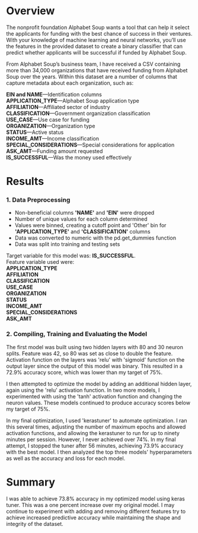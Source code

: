 # Overview

The nonprofit foundation Alphabet Soup wants a tool that can help it select the applicants for funding with the best chance of success in their ventures. With your knowledge of machine learning and neural networks, you’ll use the features in the provided dataset to create a binary classifier that can predict whether applicants will be successful if funded by Alphabet Soup.

From Alphabet Soup’s business team, I have received a CSV containing more than 34,000 organizations that have received funding from Alphabet Soup over the years. Within this dataset are a number of columns that capture metadata about each organization, such as:

**EIN and NAME**—Identification columns <br />
**APPLICATION_TYPE**—Alphabet Soup application type<br />
**AFFILIATION**—Affiliated sector of industry<br />
**CLASSIFICATION**—Government organization classification<br />
**USE_CASE**—Use case for funding<br />
**ORGANIZATION**—Organization type<br />
**STATUS**—Active status<br />
**INCOME_AMT**—Income classification<br />
**SPECIAL_CONSIDERATIONS**—Special considerations for application<br />
**ASK_AMT**—Funding amount requested<br />
**IS_SUCCESSFUL**—Was the money used effectively<br />

# Results
### 1. Data Preprocessing
* Non-beneficial columns **'NAME'** and **'EIN'** were dropped
* Number of unique values for each column determined
* Values were binned, creating a cutoff point and 'Other' bin for **'APPLICATION_TYPE'** and **'CLASSIFICATION'** columns
* Data was converted to numeric with the pd.get_dummies function
* Data was split into training and testing sets

Target variable for this model was: **IS_SUCCESSFUL**. <br />
Feature variable used were: <br />
**APPLICATION_TYPE**<br />
**AFFILIATION**<br />
**CLASSIFICATION**<br />
**USE_CASE**<br />
**ORGANIZATION**<br />
**STATUS**<br />
**INCOME_AMT**<br />
**SPECIAL_CONSIDERATIONS**<br />
**ASK_AMT**<br />

### 2. Compiling, Training and Evaluating the Model
The first model was built using two hidden layers with 80 and 30 neuron splits. Feature was 42, so 80 was set as close to double the feature. Activation function on the layers was 'relu' with 'sigmoid' function on the output layer since the output of this model was binary. This resulted in a 72.9% accuracy score, which was lower than my target of 75%. 

I then attempted to optimize the model by adding an additional hidden layer, again using the 'relu' activation function. In two more models, I experimented with using the 'tanh' activation function and changing the neuron values. These models continued to produce accuracy scores below my target of 75%. 

In my final optimization, I used 'kerastuner' to automate optimization. I ran this several times, adjusting the number of maximum epochs and allowed activation functions, and allowing the kerastuner to run for up to ninety minutes per session. However, I never achieved over 74%. In my final attempt, I stopped the tuner after 56 minutes, achieving 73.9% accuracy with the best model. I then analyzed the top three models' hyperparameters as well as the accuracy and loss for each model. 

# Summary
I was able to achieve 73.8% accuracy in my optimized model using keras tuner. This was a one percent increase over my original model. I may continue to experiment with adding and removing different features try to achieve increased predictive accuracy while maintaining the shape and integrity of the dataset. 
